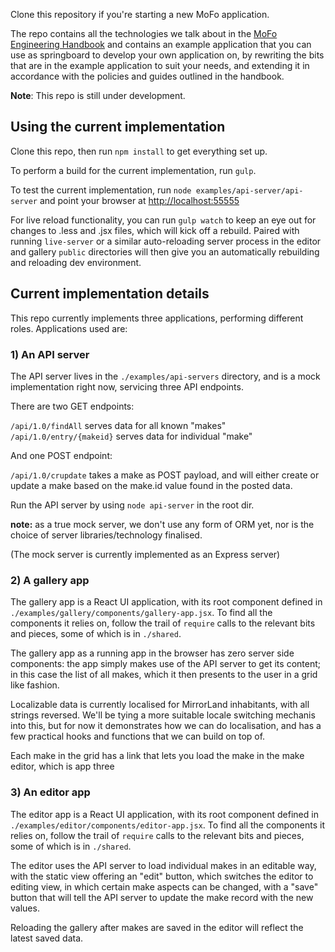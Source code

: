 Clone this repository if you're starting a new MoFo application.

The repo contains all the technologies we talk about in the [MoFo Engineering Handbook](https://github.com/MozillaFoundation/MoFo-Engineering-Handbook)
and contains an example application that you can use as springboard
to develop your own application on, by rewriting the bits that are
in the example application to suit your needs, and extending it
in accordance with the policies and guides outlined in the handbook.

**Note**: This repo is still under development.

## Using the current implementation

Clone this repo, then run `npm install` to get everything set up.

To perform a build for the current implementation, run `gulp`.

To test the current implementation, run `node examples/api-server/api-server` and
point your browser at [http://localhost:55555](http://localhost:55555)

For live reload functionality, you can run `gulp watch` to keep an
eye out for changes to .less and .jsx files, which will kick off a
rebuild. Paired with running `live-server` or a similar auto-reloading
server process in the editor and gallery `public` directories will
then give you an automatically rebuilding and reloading dev environment.

## Current implementation details

This repo currently implements three applications, performing different
roles. Applications used are:

### 1) An API server

  The API server lives in the `./examples/api-servers` directory, and is a
  mock implementation right now, servicing three API endpoints.

There are two GET endpoints:

  `/api/1.0/findAll` serves data for all known "makes"
  `/api/1.0/entry/{makeid}` serves data for individual "make"

And one POST endpoint:

  `/api/1.0/crupdate` takes a make as POST payload, and will
  either create or update a make based on the make.id value
  found in the posted data.

Run the API server by using `node api-server` in the root dir.

**note:** as a true mock server, we don't use any form of ORM
yet, nor is the choice of server libraries/technology finalised.

(The mock server is currently implemented as an Express server)

### 2) A gallery app

The gallery app is a React UI application, with its root component
defined in `./examples/gallery/components/gallery-app.jsx`. To find
all the components it relies on, follow the trail of `require` calls
to the relevant bits and pieces, some of which is in `./shared`.

The gallery app as a running app in the browser has zero server
side components: the app simply makes use of the API server to
get its content; in this case the list of all makes, which it then
presents to the user in a grid like fashion.

Localizable data is currently localised for MirrorLand inhabitants,
with all strings reversed. We'll be tying a more suitable locale
switching mechanis into this, but for now it demonstrates how
we can do localisation, and has a few practical hooks and functions
that we can build on top of.

Each make in the grid has a link that lets you load the make in
the make editor, which is app three

### 3) An editor app

The editor app is a React UI application, with its root component
defined in `./examples/editor/components/editor-app.jsx`. To find
all the components it relies on, follow the trail of `require` calls
to the relevant bits and pieces, some of which is in `./shared`.

The editor uses the API server to load individual makes in an
editable way, with the static view offering an "edit" button,
which switches the editor to editing view, in which certain
make aspects can be changed, with a "save" button that will
tell the API server to update the make record with the new values.

Reloading the gallery after makes are saved in the editor will
reflect the latest saved data.
